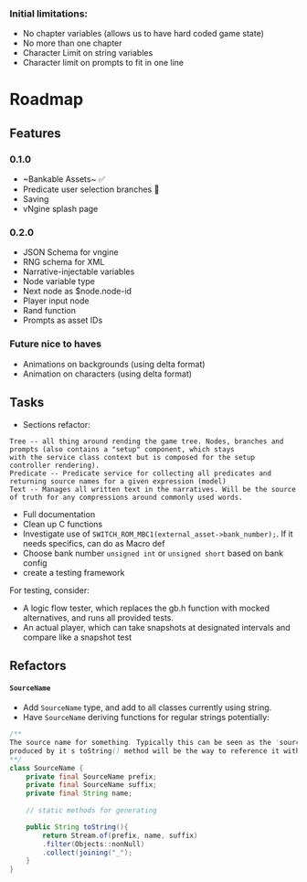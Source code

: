 ### Initial limitations:
- No chapter variables (allows us to have hard coded game state)
- No more than one chapter
- Character Limit on string variables
- Character limit on prompts to fit in one line


# Roadmap

## Features
### 0.1.0
- ~Bankable Assets~ ✅
- Predicate user selection branches 🚧
- Saving
- vNgine splash page
### 0.2.0
- JSON Schema for vngine
- RNG schema for XML
- Narrative-injectable variables
- Node variable type
- Next node as $node.node-id
- Player input node
- Rand function
- Prompts as asset IDs


### Future nice to haves
- Animations on backgrounds (using delta format)
- Animation on characters (using delta format)

## Tasks
- Sections refactor:
```
Tree -- all thing around rending the game tree. Nodes, branches and prompts (also contains a "setup" component, which stays
with the service class context but is composed for the setup controller rendering).
Predicate -- Predicate service for collecting all predicates and returning source names for a given expression (model)
Text -- Manages all written text in the narratives. Will be the source of truth for any compressions around commonly used words.

```
- Full documentation 
- Clean up C functions
- Investigate use of `SWITCH_ROM_MBC1(external_asset->bank_number);`. If it needs specifics, can do as Macro def
- Choose bank number `unsigned int` or `unsigned short` based on bank config
- create a testing framework

For testing, consider:
- A logic flow tester, which replaces the gb.h function with mocked alternatives, and runs all provided tests.
- An actual player, which can take snapshots at designated intervals and compare like a snapshot test
## Refactors
#### `SourceName`
- Add `SourceName` type, and add to all classes currently using string.
- Have `SourceName` deriving functions for regular strings
potentially:
```java
/**
The source name for something. Typically this can be seen as the 'source of truth' name, and whatever is 
produced by it's toString() method will be the way to reference it within C code.
**/
class SourceName {
    private final SourceName prefix;
    private final SourceName suffix;
    private final String name;
    
    // static methods for generating

    public String toString(){
        return Stream.of(prefix, name, suffix)
        .filter(Objects::nonNull)
        .collect(joining("_");
    }
}
```

